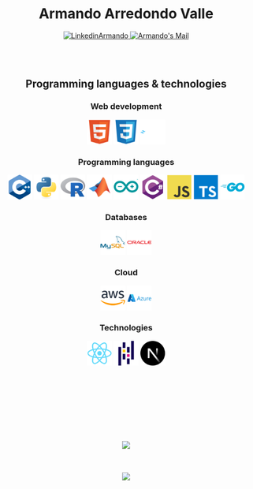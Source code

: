 

<h1 align = "center" > Armando Arredondo Valle </h1>

<p align = "center">
    <a href="https://www.linkedin.com/in/armando-av/">
        <img alt="LinkedinArmando" src="https://img.shields.io/badge/linkedin-%230077B5.svg?&style=for-the-badge&logo=linkedin&logoColor=white" height=25>
    </a>
    <a href="mailto:armando.arredondo.valle@gmail.com">
        <img alt = "Armando's Mail" src = "https://img.shields.io/badge/Gmail-d92b37?style=for-the-badge&logo=gmail&logoColor=white" height=25>
    </a>
</p>



<br> </br>



<div className = "progContainer" align = "center">
    <h2> Programming languages & technologies </h2>
<div align = "center">
    <h3>Web development </h3>
    <img alt = "HTML" height="50" src = "https://github.com/devicons/devicon/blob/master/icons/html5/html5-original.svg">
    <img alt = "Css" height="50" src = "https://github.com/devicons/devicon/blob/master/icons/css3/css3-original.svg">
    <img alt = "tailwindCSS" height="50" src = "https://github.com/devicons/devicon/blob/master/icons/tailwindcss/tailwindcss-original-wordmark.svg">

</div>

<div align = "center">
    <h3>Programming languages</h3>
    <img alt = "C++" height="50" src = "https://github.com/devicons/devicon/blob/master/icons/cplusplus/cplusplus-original.svg">
    <img alt = "Python" height="50" src = "https://github.com/devicons/devicon/blob/master/icons/python/python-original.svg">
    <img alt = "R" height="50" src = "https://github.com/devicons/devicon/blob/master/icons/r/r-original.svg">
    <img alt = "Matlab" height = "50" src = "https://github.com/devicons/devicon/blob/master/icons/matlab/matlab-original.svg">
    <img alt = "Arduino" height = "50" src = "https://github.com/devicons/devicon/blob/master/icons/arduino/arduino-original.svg">
    <img alt = "cSharp" height = "50" src = "https://github.com/devicons/devicon/blob/master/icons/csharp/csharp-original.svg">
    <img alt = "JavaScript" height="50" src = "https://github.com/devicons/devicon/blob/master/icons/javascript/javascript-original.svg">
    <img alt = "TypeScript" height="50" src = "https://github.com/devicons/devicon/blob/master/icons/typescript/typescript-original.svg">
    <img alt = "Go" height="50" src = "https://github.com/devicons/devicon/blob/master/icons/go/go-original-wordmark.svg">
</div>
<div>
    <h3 align = "center"> Databases </h3>
    <img alt = "MySQL" height = "50" src = "https://github.com/devicons/devicon/blob/master/icons/mysql/mysql-original-wordmark.svg">
    <img alt = "Oracle" height = "50" src = "https://github.com/devicons/devicon/blob/master/icons/oracle/oracle-original.svg">
</div>
<div>
    <h3 align = "center"> Cloud </h3>
    <img alt = "AWS" height = "50" src = "https://github.com/devicons/devicon/blob/master/icons/amazonwebservices/amazonwebservices-original-wordmark.svg">
    <img alt = "Azure" height = "50" src = "https://github.com/devicons/devicon/blob/master/icons/azure/azure-original-wordmark.svg">
</div>
<div>
    <h3 align = "center"> Technologies</h3>
    <img alt = "React.js" height = "50" src = "https://github.com/devicons/devicon/blob/master/icons/react/react-original.svg">
    <img alt = "pandas" height = "50" src = "https://github.com/devicons/devicon/blob/master/icons/pandas/pandas-original.svg">
    <img alt = "Nextjs" height = "50" src = "https://github.com/devicons/devicon/blob/master/icons/nextjs/nextjs-original.svg">
</div>

</div>
<br></br>

<br/>
<br/>


<br/>
<br/>
<br/>

<br/>


<p align = "center"><img  src="https://github-readme-stats.vercel.app/api?username=ArmandoArV&show_icons=true&theme=tokyonight&hide=stars,issues"></p>

<br/>

<p align = "center"><img src="https://github-readme-stats.vercel.app/api/top-langs?username=ArmandoArV&show_icons=true&locale=en&theme=tokyonight&hide=html,Kotlin"></p>
<br/>
